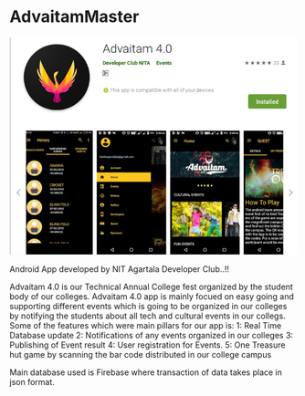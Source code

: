 # AdvaitamMaster
![alt text](https://github.com/Eagle732/AdvaitamMaster/blob/master/Screenshot%20from%202019-03-29%2019-41-37.png)

Android App developed by NIT Agartala Developer Club..!!

Advaitam 4.0 is our Technical Annual College fest organized by the student body of our colleges.
Advaitam 4.0 app is mainly focued on easy going and supporting different events which is going to be organized in our colleges by notifying the students about all tech and cultural events in our collegs.
Some of the features which were main pillars for our app is:
1: Real Time Database update
2: Notifications of any events organized in our colleges
3: Publishing of Event result
4: User registration for Events.
5: One Treasure hut game by scanning the bar code distributed in our college campus


Main database used is Firebase where transaction of data takes place in json format.
